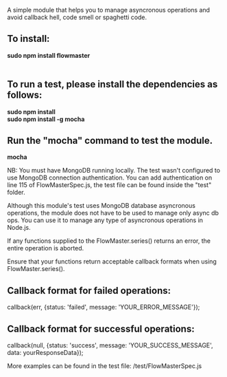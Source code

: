 A simple module that helps you to manage asyncronous operations and 
avoid callback hell, code smell or spaghetti code.

To install:
------------------------------------------------------------
<strong>sudo npm install flowmaster</strong> <br /><br />


To run a test, please install the dependencies as follows:
------------------------------------------------------------
<strong>sudo npm install</strong> <br />
<strong>sudo npm install -g mocha</strong>

Run the "mocha" command to test the module.
---------------------------------------------
<strong>mocha</strong>


NB: You must have MongoDB running locally. The test wasn't configured to
use MongoDB connection authentication. You can add authentication on
line 115 of FlowMasterSpec.js, the test file can be found inside the 
"test" folder.


Although this module's test uses MongoDB database asyncronous operations,
the module does not have to be used to manage only async db ops. You 
can use it to manage any type of asyncronous operations in Node.js.

If any functions supplied to the FlowMaster.series() returns an error,
the entire operation is aborted.

Ensure that your functions return acceptable callback formats when using
FlowMaster.series().


Callback format for failed operations:
----------------------------------------
callback(err, {status: 'failed', message: 'YOUR_ERROR_MESSAGE'});


Callback format for successful operations:
--------------------------------------------
callback(null, {status: 'success', message: 'YOUR_SUCCESS_MESSAGE', 
  data: yourResponseData});

More examples can be found in the test file:
/test/FlowMasterSpec.js
